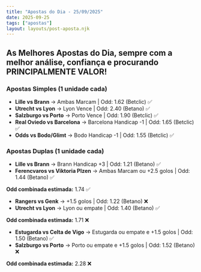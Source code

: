 ```yaml
---
title: "Apostas do Dia - 25/09/2025"
date: 2025-09-25
tags: ["apostas"]
layout: layouts/post-aposta.njk
---
```


## As Melhores Apostas do Dia, sempre com a melhor análise, confiança e procurando PRINCIPALMENTE VALOR!

### Apostas Simples (1 unidade cada)

- **Lille vs Brann** → Ambas Marcam | Odd: 1.62 (Betclic) ✅
- **Utrecht vs Lyon** → Lyon Vence | Odd: 2.40 (Betano) ✅
- **Salzburgo vs Porto** → Porto Vence | Odd: 1.90 (Betclic) ✅
- **Real Oviedo vs Barcelona** → Barcelona Handicap -1 | Odd: 1.65 (Betclic) ✅
- **Odds vs Bodo/Glimt** → Bodo Handicap -1 | Odd: 1.55 (Betclic) ✅


### Apostas Duplas (1 unidade cada)

- **Lille vs Brann** → Brann Handicap +3 | Odd: 1.21 (Betano) ✅
- **Ferencvaros vs Viktoria Plzen** → Ambas Marcam ou +2.5 golos | Odd: 1.44 (Betano) ✅

**Odd combinada estimada:** 1.74 ✅

- **Rangers vs Genk** → +1.5 golos | Odd: 1.22 (Betano) ❌ 
- **Utrecht vs Lyon** → Lyon ou empate | Odd: 1.40 (Betano) ✅

**Odd combinada estimada:** 1.71 ❌

- **Estugarda vs Celta de Vigo** → Estugarda ou empate e +1.5 golos | Odd: 1.50 (Betano) ✅
- **Salzburgo vs Porto** → Porto ou empate e +1.5 golos | Odd: 1.52 (Betano) ❌

**Odd combinada estimada:** 2.28 ❌
